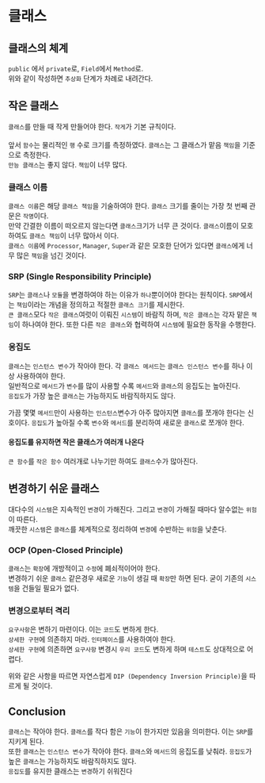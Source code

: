 # 클래스
## 클래스의 체계
`public` 에서 `private`로, `Field`에서 `Method`로. <br/>
위와 같이 작성하면 `추상화` 단계가 차례로 내려간다. 

## 작은 클래스
`클래스`를 만들 때 작게 만들어야 한다. `작게`가 기본 규칙이다.<br/>
<br/>
앞서 `함수`는 물리적인 `행` 수로 크기를 측정하였다. `클래스`는 그 클래스가 맡음 `책임`을 기준으로 측정한다.<br/>
`만능 클래스`는 좋지 않다. `책임`이 너무 많다.

### 클래스 이름
`클래스 이름`은 해당 `클래스 책임`을 기술하여야 한다. `클래스` 크기를 줄이는 가장 첫 번째 관문은 `작명`이다. <br/>
만약 간결한 이름이 떠오르지 않는다면 `클래스`크기가 너무 큰 것이다. `클래스`이름이 모호하여도 `클래스 책임`이 너무 많아서 이다.<br/>
`클래스 이름`에 `Processor`, `Manager`, `Super`과 같은 모호한 단어가 있다면 `클래스`에게 너무 많은 `책임`을 넘긴 것이다.<br/>

### SRP (Single Responsibility Principle)
`SRP`는 `클래스`나 `모듈`을 변경하여야 하는 이유가 `하나`뿐이어야 한다는 원칙이다. `SRP`에서는 `책임`이라는 개념을 정의하고 적절한 `클래스 크기`를 제시한다.<br/>
`큰 클래스`모다 `작은 클래스`여럿이 이뤄진 `시스템`이 바람직 하며, `작은 클래스`는 각자 맡은 `책임`이 하나여야 한다. 또한 다른 `작은 클래스`와 협력하여 `시스템`에 필요한 동작을 수행한다.

### 응집도
`클래스`는 `인스턴스 변수`가 작아야 한다. 각 `클래스 메서드`는 `클래스 인스턴스 변수`를 하나 이상 사용하여야 한다.<br/>
일반적으로 `메서드`가 `변수`를 많이 사용할 수록 `메서드`와 `클래스`의 응집도는 높아진다. <br/>
`응집도`가 가장 높은 `클래스`는 가능하지도 바람직하지도 않다.

가끔 몇몇 `메서드`만이 사용하는 `인스턴스`변수가 아주 많아지면 `클래스`를 쪼개야 한다는 신호이다. `응집도`가 높아질 수록 `변수`와 `메서드`를 분리하여 새로운 `클래스`로 쪼개야 한다.

#### 응집도를 유지하면 작은 클래스가 여러개 나온다
`큰 함수`를 `작은 함수` 여러개로 나누기만 하여도 `클래스`수가 많아진다. 

## 변경하기 쉬운 클래스
대다수의 `시스템`은 지속적인 `변경`이 가해진다. 그리고 `변경`이 가해질 때마다 알수없는 `위험`이 따른다.<br/>
깨끗한 `시스템`은 `클래스`를 체계적으로 정리하여 `변경`에 수반하는 `위험`을 낮춘다.

### OCP (Open-Closed Principle)
`클래스`는 `확장`에 개방적이고 `수정`에 폐쇠적이어야 한다.<br/>
변경하기 쉬운 `클래스` 같은경우 새로운 `기능`이 생길 때 `확장`만 하면 된다. 굳이 기존의 `시스템`을 건들일 필요가 없다. 

### 변경으로부터 격리
`요구사항`은 변하기 마련이다. 이는 `코드`도 변하게 한다.<br/>
`상세한 구현`에 의존하지 마라. `인터페이스`를 사용하여야 한다. <br/>
`상세한 구현`에 의존하면 `요구사항` 변경시 `우리 코드`도 변하게 하며 `테스트`도 상대적으로 어렵다.

위와 같은 사항을 따르면 자연스럽게 `DIP (Dependency Inversion Principle)`을 따르게 될 것이다.


## Conclusion
`클래스`는 작아야 한다. `클래스`를 작다 함은 `기능`이 한가지만 있음을 의미한다. 이는 `SRP`를 지키게 된다.<br/>
또한 `클래스`는 `인스턴스 변수`가 작아야 한다. `클래스`와 `메서드`의 응집도를 낮춰라. `응집도`가 높은 `클래스`는 가능하지도 바람직하지도 않다.<br/>
`응집도`를 유지한 클래스는 `변경`하기 쉬워진다
